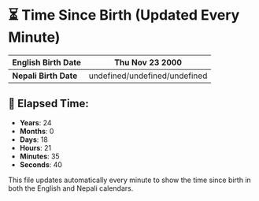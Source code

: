 # ⏳ Time Since Birth (Updated Every Minute)

| **English Birth Date** | Thu Nov 23 2000 |
|------------------------|-------------------------------------|
| **Nepali Birth Date**  | undefined/undefined/undefined                  |

## 📅 Elapsed Time:

- **Years**: 24
- **Months**: 0
- **Days**: 18
- **Hours**: 21
- **Minutes**: 35
- **Seconds**: 40

This file updates automatically every minute to show the time since birth in both the English and Nepali calendars.